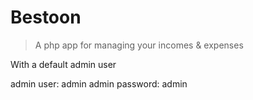 # Bestoon

> A php app for managing your incomes & expenses

 With a default admin user
 
 admin user: admin
 admin password: admin
